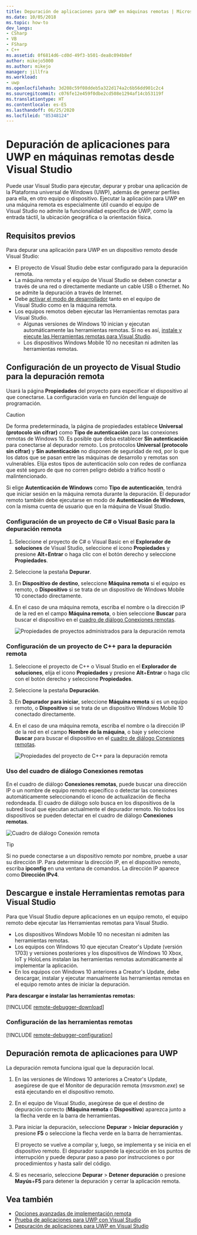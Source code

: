 ```yaml
---
title: Depuración de aplicaciones para UWP en máquinas remotas | Microsoft Docs
ms.date: 10/05/2018
ms.topic: how-to
dev_langs:
- CSharp
- VB
- FSharp
- C++
ms.assetid: 0f6814d6-cd0d-49f3-b501-dea8c094b8ef
author: mikejo5000
ms.author: mikejo
manager: jillfra
ms.workload:
- uwp
ms.openlocfilehash: 3d208c59f08ddeb5a322d174a2c6b56dd901c2c4
ms.sourcegitcommit: c076fe12e459f0dbe2cd508e1294af14cb53119f
ms.translationtype: HT
ms.contentlocale: es-ES
ms.lasthandoff: 06/25/2020
ms.locfileid: "85348124"
---
```

# <a name="debug-uwp-apps-on-remote-machines-from-visual-studio"></a>Depuración de aplicaciones para UWP en máquinas remotas desde Visual Studio

Puede usar Visual Studio para ejecutar, depurar y probar una aplicación de la Plataforma universal de Windows (UWP), además de generar perfiles para ella, en otro equipo o dispositivo. Ejecutar la aplicación para UWP en una máquina remota es especialmente útil cuando el equipo de Visual Studio no admite la funcionalidad específica de UWP, como la entrada táctil, la ubicación geográfica o la orientación física.

## <a name="prerequisites"></a><a name="BKMK_Prerequisites"></a> Requisitos previos

Para depurar una aplicación para UWP en un dispositivo remoto desde Visual Studio:

- El proyecto de Visual Studio debe estar configurado para la depuración remota.
- La máquina remota y el equipo de Visual Studio se deben conectar a través de una red o directamente mediante un cable USB o Ethernet. No se admite la depuración a través de Internet.
- Debe [activar el modo de desarrollador](/windows/uwp/get-started/enable-your-device-for-development) tanto en el equipo de Visual Studio como en la máquina remota.
- Los equipos remotos deben ejecutar las Herramientas remotas para Visual Studio.
  - Algunas versiones de Windows 10 inician y ejecutan automáticamente las herramientas remotas. Si no es así, [instale y ejecute las Herramientas remotas para Visual Studio](#BKMK_download).
  - Los dispositivos Windows Mobile 10 no necesitan ni admiten las herramientas remotas.

## <a name="configure-a-visual-studio-project-for-remote-debugging"></a><a name="BKMK_ConnectVS"></a> Configuración de un proyecto de Visual Studio para la depuración remota
<a name="BKMK_DirectConnect"></a> Usará la página **Propiedades** del proyecto para especificar el dispositivo al que conectarse. La configuración varía en función del lenguaje de programación.

> [!CAUTION]
> De forma predeterminada, la página de propiedades establece **Universal (protocolo sin cifrar)** como **Tipo de autenticación** para las conexiones remotas de Windows 10. Es posible que deba establecer **Sin autenticación** para conectarse al depurador remoto. Los protocolos **Universal (protocolo sin cifrar)** y **Sin autenticación** no disponen de seguridad de red, por lo que los datos que se pasan entre las máquinas de desarrollo y remotas son vulnerables. Elija estos tipos de autenticación solo con redes de confianza que esté seguro de que no corren peligro debido a tráfico hostil o malintencionado.
>
>Si elige **Autenticación de Windows** como **Tipo de autenticación**, tendrá que iniciar sesión en la máquina remota durante la depuración. El depurador remoto también debe ejecutarse en modo de **Autenticación de Windows**, con la misma cuenta de usuario que en la máquina de Visual Studio.

### <a name="configure-a-c-or-visual-basic-project-for-remote-debugging"></a><a name="BKMK_Choosing_the_remote_device_for_C__and_Visual_Basic_projects"></a> Configuración de un proyecto de C# o Visual Basic para la depuración remota

1. Seleccione el proyecto de C# o Visual Basic en el **Explorador de soluciones** de Visual Studio, seleccione el icono **Propiedades** y presione **Alt**+**Entrar** o haga clic con el botón derecho y seleccione **Propiedades**.

1. Seleccione la pestaña **Depurar**.

1. En **Dispositivo de destino**, seleccione **Máquina remota** si el equipo es remoto, o **Dispositivo** si se trata de un dispositivo de Windows Mobile 10 conectado directamente.

1. En el caso de una máquina remota, escriba el nombre o la dirección IP de la red en el campo **Máquina remota**, o bien seleccione **Buscar** para buscar el dispositivo en el [cuadro de diálogo Conexiones remotas](#remote-connections).

    ![Propiedades de proyectos administrados para la depuración remota](../debugger/media/vsrun_managed_projprop_remote.png "Propiedades del proyecto de depuración administrada")

### <a name="configure-a-c-project-for-remote-debugging"></a><a name="BKMK_Choosing_the_remote_device_for_JavaScript_and_C___projects"></a> Configuración de un proyecto de C++ para la depuración remota

1. Seleccione el proyecto de C++ o Visual Studio en el **Explorador de soluciones**, elija el icono **Propiedades** y presione **Alt**+**Entrar** o haga clic con el botón derecho y seleccione **Propiedades**.

1. Seleccione la pestaña **Depuración**.

3. En **Depurador para iniciar**, seleccione **Máquina remota** si es un equipo remoto, o **Dispositivo** si se trata de un dispositivo Windows Mobile 10 conectado directamente.

1. En el caso de una máquina remota, escriba el nombre o la dirección IP de la red en el campo **Nombre de la máquina**, o baje y seleccione **Buscar** para buscar el dispositivo en el [cuadro de diálogo Conexiones remotas](#remote-connections).

    ![Propiedades del proyecto de C++ para la depuración remota](../debugger/media/vsrun_cpp_projprop_remote.png "Propiedades del proyecto de depuración de C++")

### <a name="use-the-remote-connections-dialog-box"></a><a name="remote-connections"></a> Uso del cuadro de diálogo Conexiones remotas

En el cuadro de diálogo **Conexiones remotas**, puede buscar una dirección IP o un nombre de equipo remoto específico o detectar las conexiones automáticamente seleccionando el icono de actualización de flecha redondeada. El cuadro de diálogo solo busca en los dispositivos de la subred local que ejecutan actualmente el depurador remoto. No todos los dispositivos se pueden detectar en el cuadro de diálogo **Conexiones remotas**.

 ![Cuadro de diálogo Conexión remota](../debugger/media/vsrun_selectremotedebuggerdlg.png "Cuadro de diálogo Conexiones remotas")

>[!TIP]
>Si no puede conectarse a un dispositivo remoto por nombre, pruebe a usar su dirección IP. Para determinar la dirección IP, en el dispositivo remoto, escriba **ipconfig** en una ventana de comandos. La dirección IP aparece como **Dirección IPv4**.

## <a name="download-and-install-the-remote-tools-for-visual-studio"></a><a name="BKMK_download"></a> Descargue e instale Herramientas remotas para Visual Studio

Para que Visual Studio depure aplicaciones en un equipo remoto, el equipo remoto debe ejecutar las Herramientas remotas para Visual Studio.

- Los dispositivos Windows Mobile 10 no necesitan ni admiten las herramientas remotas.
- Los equipos con Windows 10 que ejecutan Creator's Update (versión 1703) y versiones posteriores y los dispositivos de Windows 10 Xbox, IoT y HoloLens instalan las herramientas remotas automáticamente al implementar la aplicación.
- En los equipos con Windows 10 anteriores a Creator's Update, debe descargar, instalar y ejecutar manualmente las herramientas remotas en el equipo remoto antes de iniciar la depuración.

**Para descargar e instalar las herramientas remotas:**

[!INCLUDE [remote-debugger-download](../debugger/includes/remote-debugger-download.md)]

### <a name="configure-the-remote-tools"></a><a name="BKMK_setup"></a> Configuración de las herramientas remotas

[!INCLUDE [remote-debugger-configuration](../debugger/includes/remote-debugger-configuration.md)]

## <a name="debug-uwp-apps-remotely"></a><a name="BKMK_RunRemoteDebug"></a> Depuración remota de aplicaciones para UWP

La depuración remota funciona igual que la depuración local.

1. En las versiones de Windows 10 anteriores a Creator's Update, asegúrese de que el Monitor de depuración remota (*msvsmon.exe*) se está ejecutando en el dispositivo remoto.

1. En el equipo de Visual Studio, asegúrese de que el destino de depuración correcto (**Máquina remota** o **Dispositivo**) aparezca junto a la flecha verde en la barra de herramientas.

1. Para iniciar la depuración, seleccione **Depurar** > **Iniciar depuración** y presione **F5** o seleccione la flecha verde en la barra de herramientas.

   El proyecto se vuelve a compilar y, luego, se implementa y se inicia en el dispositivo remoto. El depurador suspende la ejecución en los puntos de interrupción y puede depurar paso a paso por instrucciones o por procedimientos y hasta salir del código.

1. Si es necesario, seleccione **Depurar** > **Detener depuración** o presione **Mayús**+**F5** para detener la depuración y cerrar la aplicación remota.

## <a name="see-also"></a>Vea también
- [Opciones avanzadas de implementación remota](/windows/uwp/debug-test-perf/deploying-and-debugging-uwp-apps#advanced-remote-deployment-options)
- [Prueba de aplicaciones para UWP con Visual Studio](/visualstudio/test/create-and-run-unit-tests-for-a-store-app-in-visual-studio/)
- [Depuración de aplicaciones para UWP en Visual Studio](debugging-windows-store-and-windows-universal-apps.md)
